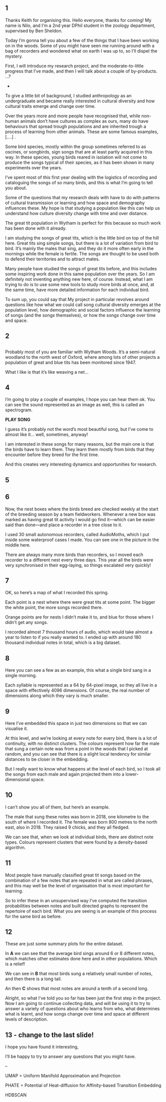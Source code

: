 ## 1

Thanks Keith for organising this. Hello everyone, thanks for coming!  My name is Nilo, and I’m a 2nd year DPhil student in the zoology department, supervised by Ben Sheldon. 

Today I’m gonna tell you about a few of the things that I have been working on in the woods. Some of you might have seen me running around with a bag of recorders and wondered what on earth I was up to, so I’ll dispel the mystery. 

First, I will introduce my research project, and the moderate-to-little progress that I’ve made, and then I will talk about a couple of by-products. …?

-

To give a little bit of background, I studied anthropology as an undergraduate and became really interested in cultural diversity and how cultural traits emerge and change over time. 

Over the years more and more people have recognised that, while non-human animals don’t have cultures as complex as ours, many do have behaviours that spread trough populations and are inherited trough a process of learning from other animals. These are some famous examples, [….] .

Some bird species, mostly within the group sometimes referred to as oscines, or songbirds, sign songs that are at least partly acquired in this way. In these species, young birds reared in isolation will not come to produce the songs typical of their species, as it has been shown in many experiments over the years.

I’ve spent most of this first year dealing with the logistics of recording and cataloguing the songs of so many birds, and this is what I’m going to tell you about.

Some of the questions that my research deals with have to do with patterns of cultural transmission or learning and how space and demography influences these. My hope is that studying a population like this can help us understand how culture diversity change with time and over distance.

The great tit population in Wytham is perfect for this because so much work has been done with it already.

I am studying the songs of great tits, which is the little bird on top of the hill here. Great tits sing simple songs, but there is a lot of variation from bird to bird. It’s mainly the males that sing, and they do it more often early in the mornings while the female is fertile. The songs are thought to be used both to defend their territories and to attract mates.

Many people have studied the songs of great tits before, and this includes some inspiring work done in this same population over the years. So I am definitely not inventing anything new here, of course. Instead, what I am trying to do is to use some new tools to study more birds at once, and, at the same time, have more detailed information for each individual bird.

To sum up, you could say that My project in particular revolves around questions like how what we could call song cultural diversity emerges at the population level, how demographic and social factors influence the learning of songs (and the songs themselves), or how the songs change over time and space.

## 2

## 

Probably most of you are familiar with Wytham Woods. It’s a semi-natural woodland to the north west of Oxford, where among lots of other projects a population of great and blue tits has been monitored since 1947. 



What I like is that it’s like weaving a net… 

## 4

I’m going to play a couple of examples, I hope you can hear them ok. You can see the sound represented as an image as well, this is called an spectrogram.

**PLAY SONG**

I guess it’s probably not the word’s most beautiful song, but I’ve come to almost like it… well, sometimes, anyway!

I am interested in these songs for many reasons, but the main one is that the birds have to learn them. They learn them mostly from birds that they encounter before they breed for the first time. 

And this creates very interesting dynamics and opportunities for research.

## 5



## 6

Now, the nest boxes where the birds breed are checked weekly at the start of the breeding season by a team fieldworkers. Whenever a new box was marked as having great tit activity I would go find it—which can be easier said than done—and place a recorder in a tree close to it. 

I used 30 small autonomous recorders, called AudioMoths, which I put inside some waterproof cases I made. You can see one in the picture in the middle here. 

There are always many more birds than recorders, so I moved each recorder to a different nest every three days. This year all the birds were very synchronised in their egg-laying, so things escalated very quickly! 

## 7

OK, so here’s a map of what I recorded this spring. 

Each point is a nest where there were great tits at some point. The bigger the white point, the more songs recorded there. 

Orange points are for nests I didn’t make it to, and blue for those where I didn’t get any songs.

I recorded almost 7 thousand hours of audio, which would take almost a year to listen to if you really wanted to. I ended up with around 180 thousand individual notes in total, which is a big dataset.

## 8

Here you can see a few as an example, this what a single bird sang in a single morning.

Each syllable is represented as a 64 by 64-pixel image, so they all live in a space with effectively 4096 dimensions. Of course, the real number of dimensions along which they vary is much smaller. 

## 9

Here I’ve embedded this space in just two dimensions so that we can visualise it.

At this level, and we’re looking at every note for every bird, there is a lot of continuity, with no distinct clusters. The colours represent how far the male that sung a certain note was from a point in the woods that I picked at random, and you can see that there is a slight local tendency for similar distances to be closer in the embedding.

But I really want to know what happens at the level of each bird, so I took all the songs from each male and again projected them into a lower-dimensional space.

## 10

I can’t show you all of them, but here’s an example. 

The male that sung these notes was born in 2018, one kilometre to the south of where I recorded it. The female was born 800 metres to the north east, also in 2018. They raised 9 chicks, and they all fledged.

We can see that, when we look at individual birds, there are distinct note types. Colours represent clusters that were found by a density-based algorithm.

## 11

Most people have manually classified great tit songs based on the combination of a few notes that are repeated in what are called phrases, and this may well be the level of organisation that is most important for learning. 

So to infer these in an unsupervised way I’ve computed the transition probabilities between notes and built directed graphs to represent the repertoire of each bird. What you are seeing is an example of this process for the same bird as before. 

## 12

These are just some summary plots for the entire dataset. 

In **A** we can see that the average bird sings around 6 or 8 different notes, which matches other estimates done here and in other populations. Which is a relief!

We can see in **B** that most birds sung a relatively small number of notes, and then there is a long tail.

An then **C** shows that most notes are around a tenth of a second long.

Alright, so what I’ve told you so far has been just the first step in the project. Now I am going to continue collecting data, and will be using it to try to answer a variety of questions about who learns from who, what determines what is learnt, and how songs change over time and space at different levels of description.

## 13 -  change to the last slide!

I hope you have found it interesting,

I’ll be happy to try to answer any questions that you might have.



–

UMAP = Uniform Manifold Approximation and Projection

PHATE = Potential of Heat-diffusion for Affinity-based Transition Embedding

HDBSCAN





